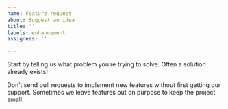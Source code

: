 ```yaml
---
name: Feature request
about: Suggest an idea
title: ''
labels: enhancement
assignees: ''

---
```


Start by telling us what problem you’re trying to solve. Often a solution already exists!

Don’t send pull requests to implement new features without first getting our support. Sometimes we leave features out on purpose to keep the project small.